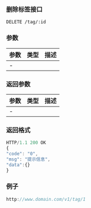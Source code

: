 ### 删除标签接口

```
DELETE /tag/:id
```

### 参数

| **参数** | **类型** | **描述** |
| :--- | :--- | :--- |
| - |  |  |

### 返回参数

| **参数** | **类型** | **描述** |
| :--- | :--- | :--- |
| - |  |  |

### 返回格式

```js
HTTP/1.1 200 OK
{
"code": "0",
"msg": "提示信息",
"data":{}
}
```

### 例子

```js
http://www.domain.com/v1/tag/1
```



